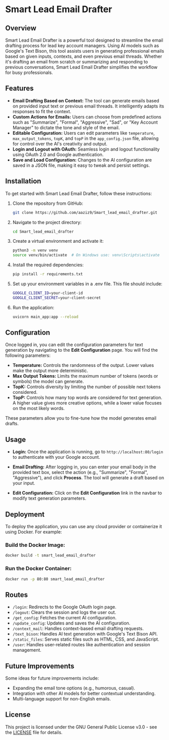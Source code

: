 # Smart Lead Email Drafter

## Overview

Smart Lead Email Drafter is a powerful tool designed to streamline the email drafting process for lead key account managers. Using AI models such as Google's Text Bison, this tool assists users in generating professional emails based on given inputs, contexts, and even previous email threads. Whether it's drafting an email from scratch or summarizing and responding to previous conversations, Smart Lead Email Drafter simplifies the workflow for busy professionals.

## Features

- **Email Drafting Based on Context:** The tool can generate emails based on provided input text or previous email threads. It intelligently adapts its responses to fit the context.
- **Custom Actions for Emails:** Users can choose from predefined actions such as "Summarize", "Formal", "Aggressive", "Sad", or "Key Account Manager" to dictate the tone and style of the email.
- **Editable Configuration:** Users can edit parameters like `temperature`, `max_output_tokens`, `topK`, and `topP` in the `app_config.json` file, allowing for control over the AI's creativity and output.
- **Login and Logout with OAuth:** Seamless login and logout functionality using OAuth 2.0 and Google authentication.
- **Save and Load Configuration:** Changes to the AI configuration are saved in a JSON file, making it easy to tweak and persist settings.

## Installation

To get started with Smart Lead Email Drafter, follow these instructions:

1. Clone the repository from GitHub:
   ```bash
   git clone https://github.com/aaziz9/Smart_lead_email_drafter.git
   ```

2. Navigate to the project directory:
   ```bash
   cd Smart_lead_email_drafter
   ```
3. Create a virtual environment and activate it:
   ```bash
   python3 -m venv venv
   source venv/bin/activate  # On Windows use: venv\Scripts\activate
   ```
4. Install the required dependencies:
   ```bash
   pip install -r requirements.txt
   ```
5. Set up your environment variables in a .env file. This file should include:
   ```bash
   GOOGLE_CLIENT_ID=your-client-id
   GOOGLE_CLIENT_SECRET=your-client-secret
   ```
6. Run the application:
   ```bash
   uvicorn main_app:app --reload
   ```

## Configuration

Once logged in, you can edit the configuration parameters for text generation by navigating to the **Edit Configuration** page. You will find the following parameters:

- **Temperature:** Controls the randomness of the output. Lower values make the output more deterministic.
- **Max Output Tokens:** Limits the maximum number of tokens (words or symbols) the model can generate.
- **TopK:** Controls diversity by limiting the number of possible next tokens considered.
- **TopP:** Controls how many top words are considered for text generation. A higher value gives more creative options, while a lower value focuses on the most likely words.

These parameters allow you to fine-tune how the model generates email drafts.

## Usage

- **Login:** Once the application is running, go to `http://localhost:80/login` to authenticate with your Google account.

- **Email Drafting:** After logging in, you can enter your email body in the provided text box, select the action (e.g., "Summarize", "Formal", "Aggressive"), and click **Process**. The tool will generate a draft based on your input.

- **Edit Configuration:** Click on the **Edit Configuration** link in the navbar to modify text generation parameters.

## Deployment

To deploy the application, you can use any cloud provider or containerize it using Docker. For example:

### Build the Docker Image:
```bash
docker build -t smart_lead_email_drafter 
```
### Run the Docker Container:
```bash
docker run -p 80:80 smart_lead_email_drafter
```
## Routes

- `/login`: Redirects to the Google OAuth login page.
- `/logout`: Clears the session and logs the user out.
- `/get_config`: Fetches the current AI configuration.
- `/update_config`: Updates and saves the AI configuration.
- `/context_mail`: Handles context-based email drafting requests.
- `/text_bison`: Handles AI text generation with Google's Text Bison API.
- `/static_files`: Serves static files such as HTML, CSS, and JavaScript.
- `/user`: Handles user-related routes like authentication and session management.

## Future Improvements

Some ideas for future improvements include:

- Expanding the email tone options (e.g., humorous, casual).
- Integration with other AI models for better contextual understanding.
- Multi-language support for non-English emails.

## License

This project is licensed under the GNU General Public License v3.0 - see the [LICENSE](./LICENSE) file for details.
